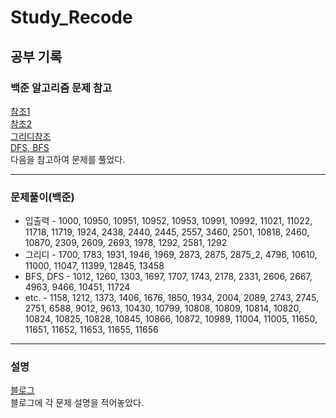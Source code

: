 # Study_Recode
## 공부 기록

### 백준 알고리즘 문제 참고
[참조1](https://plzrun.tistory.com/entry/%EC%95%8C%EA%B3%A0%EB%A6%AC%EC%A6%98%EB%AC%B8%EC%A0%9C%ED%92%80%EC%9D%B4PS%EC%8B%9C%EC%9E%91%ED%95%98%EA%B8%B0)  
[참조2](https://covenant.tistory.com/224)  
[그리디참조](https://it-college-diary.tistory.com/entry/21-Greedy-Algorithm%ED%83%90%EC%9A%95%EB%B2%95-%EC%9A%95%EC%8B%AC%EC%9F%81%EC%9D%B4-%EC%95%8C%EA%B3%A0%EB%A6%AC%EC%A6%98-%EA%B0%9C%EB%85%90)  
[DFS, BFS](https://www.acmicpc.net/workbook/view/1833)  
다음을 참고하여 문제를 풀었다.  
  
***  
  
### 문제풀이(백준)
- 입출력 - 1000, 10950, 10951, 10952, 10953, 10991, 10992, 11021, 11022, 11718, 11719, 1924, 2438, 2440, 2445, 2557, 3460, 2501, 10818, 2460, 10870, 2309, 2609, 2693, 1978, 1292, 2581, 1292  
- 그리디 - 1700, 1783, 1931, 1946, 1969, 2873, 2875, 2875_2, 4796, 10610, 11000, 11047, 11399, 12845, 13458  
- BFS, DFS - 1012, 1260, 1303, 1697, 1707, 1743, 2178, 2331, 2606, 2667, 4963, 9466, 10451, 11724
- etc. - 1158, 1212, 1373, 1406, 1676, 1850, 1934, 2004, 2089, 2743, 2745, 2751, 6588, 9012, 9613, 10430, 10799, 10808, 10809, 10814, 10820, 10824, 10825, 10828, 10845, 10866, 10872, 10989, 11004, 11005, 11650, 11651, 11652, 11653, 11655, 11656


***  

### 설명
[블로그](https://se-jung-h.tistory.com/)  
블로그에 각 문제 설명을 적어놓았다.
